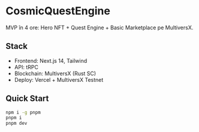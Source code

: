 # CosmicQuestEngine

MVP în 4 ore: Hero NFT + Quest Engine + Basic Marketplace pe MultiversX.

## Stack
- Frontend: Next.js 14, Tailwind
- API: tRPC
- Blockchain: MultiversX (Rust SC)
- Deploy: Vercel + MultiversX Testnet

## Quick Start
```bash
npm i -g pnpm
pnpm i
pnpm dev
```
